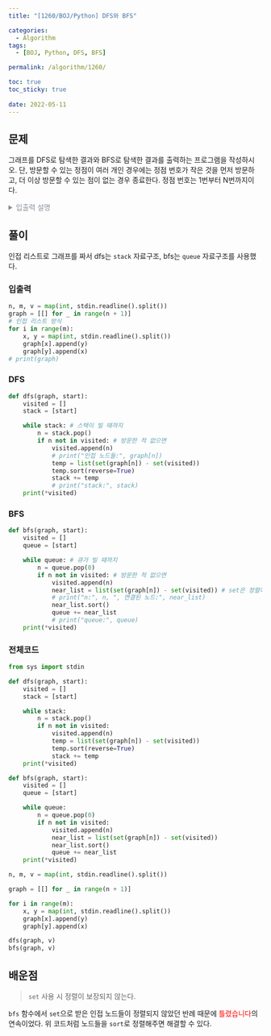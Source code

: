 ```yaml
---
title: "[1260/BOJ/Python] DFS와 BFS"

categories:
  - Algorithm
tags:
  - [BOJ, Python, DFS, BFS]

permalink: /algorithm/1260/

toc: true
toc_sticky: true
 
date: 2022-05-11
---
```


## 문제
그래프를 DFS로 탐색한 결과와 BFS로 탐색한 결과를 출력하는 프로그램을 작성하시오. 단, 방문할 수 있는 정점이 여러 개인 경우에는 정점 번호가 작은 것을 먼저 방문하고, 더 이상 방문할 수 있는 점이 없는 경우 종료한다. 정점 번호는 1번부터 N번까지이다.

<details>
    <summary style = "color: #868e96;">입출력 설명</summary>
      <h3>입력</h3>
첫째 줄에 정점의 개수 N(1 ≤ N ≤ 1,000), 간선의 개수 M(1 ≤ M ≤ 10,000), 탐색을 시작할 정점의 번호 V가 주어진다. 다음 M개의 줄에는 간선이 연결하는 두 정점의 번호가 주어진다. 어떤 두 정점 사이에 여러 개의 간선이 있을 수 있다. 입력으로 주어지는 간선은 양방향이다.
      <h3>출력</h3>
첫째 줄에 DFS를 수행한 결과를, 그 다음 줄에는 BFS를 수행한 결과를 출력한다. V부터 방문된 점을 순서대로 출력하면 된다.
</details>

## 풀이
인접 리스트로 그래프를 짜서 dfs는 `stack` 자료구조, bfs는 `queue` 자료구조를 사용했다.
### 입출력
```python
n, m, v = map(int, stdin.readline().split())
graph = [[] for _ in range(n + 1)]
# 인접 리스트 방식
for i in range(m):
    x, y = map(int, stdin.readline().split())
    graph[x].append(y)
    graph[y].append(x)
# print(graph)
```

### DFS
```python
def dfs(graph, start):
    visited = []
    stack = [start]

    while stack: # 스택이 빌 때까지
        n = stack.pop()
        if n not in visited: # 방문한 적 없으면
            visited.append(n)
            # print("인접 노드들:", graph[n])
            temp = list(set(graph[n]) - set(visited))
            temp.sort(reverse=True)
            stack += temp
            # print("stack:", stack)
    print(*visited)
```

### BFS
```python
def bfs(graph, start):
    visited = []
    queue = [start]

    while queue: # 큐가 빌 때까지
        n = queue.pop(0)
        if n not in visited: # 방문한 적 없으면
            visited.append(n)
            near_list = list(set(graph[n]) - set(visited)) # set은 정렬이 보장되지 않는다
            # print("n:", n, ", 연결된 노드:", near_list)
            near_list.sort()
            queue += near_list
            # print("queue:", queue)
    print(*visited)
```

### 전체코드
```python
from sys import stdin

def dfs(graph, start):
    visited = []
    stack = [start]

    while stack:
        n = stack.pop()
        if n not in visited:
            visited.append(n)
            temp = list(set(graph[n]) - set(visited))
            temp.sort(reverse=True)
            stack += temp
    print(*visited)

def bfs(graph, start):
    visited = []
    queue = [start]

    while queue:
        n = queue.pop(0)
        if n not in visited:
            visited.append(n)
            near_list = list(set(graph[n]) - set(visited))
            near_list.sort()
            queue += near_list
    print(*visited)

n, m, v = map(int, stdin.readline().split())

graph = [[] for _ in range(n + 1)]

for i in range(m):
    x, y = map(int, stdin.readline().split())
    graph[x].append(y)
    graph[y].append(x)

dfs(graph, v)
bfs(graph, v)
```

## 배운점
> `set` 사용 시 정렬이 보장되지 않는다.

`bfs` 함수에서 `set`으로 받은 인접 노드들이 정렬되지 않았던 반례 때문에 <span style = "color: red">틀렸습니다</span>의 연속이었다. 위 코드처럼 노드들을 `sort`로 정렬해주면 해결할 수 있다.
